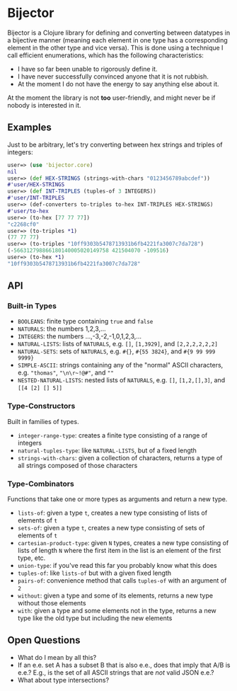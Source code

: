 # Bijector

Bijector is a Clojure library for defining and converting between datatypes
in a bijective manner (meaning each element in one type has a corresponding
element in the other type and vice versa). This is done using a technique
I call efficient enumerations, which has the following characteristics:

* I have so far been unable to rigorously define it.
* I have never successfully convinced anyone that it is not rubbish.
* At the moment I do not have the energy to say anything else about it.

At the moment the library is not __too__ user-friendly, and might never be
if nobody is interested in it.

## Examples

Just to be arbitrary, let's try converting between hex strings and triples of integers:

```clojure
user=> (use 'bijector.core)
nil
user=> (def HEX-STRINGS (strings-with-chars "0123456789abcdef"))
#'user/HEX-STRINGS
user=> (def INT-TRIPLES (tuples-of 3 INTEGERS))
#'user/INT-TRIPLES
user=> (def-converters to-triples to-hex INT-TRIPLES HEX-STRINGS)
#'user/to-hex
user=> (to-hex [77 77 77])
"c2268cf0"
user=> (to-triples *1)
(77 77 77)
user=> (to-triples "10ff9303b5478713931b6fb4221fa3007c7da728")
(-566312798866180140005020149758 421504070 -109516)
user=> (to-hex *1)
"10ff9303b5478713931b6fb4221fa3007c7da728"
```

## API

### Built-in Types

* `BOOLEANS`: finite type containing `true` and `false`
* `NATURALS`: the numbers 1,2,3,...
* `INTEGERS`: the numbers ...,-3,-2,-1,0,1,2,3,...
* `NATURAL-LISTS`: lists of `NATURALS`, e.g. `[]`, `[1,3929]`, and `[2,2,2,2,2,2]`
* `NATURAL-SETS`: sets of `NATURALS`, e.g. `#{}`, `#{55 3824}`, and `#{9 99 999 9999}`
* `SIMPLE-ASCII`: strings containing any of the "normal" ASCII characters, e.g. `"thomas"`, `"\n\r~!@#"`, and `""`
* `NESTED-NATURAL-LISTS`: nested lists of `NATURALS`, e.g. `[]`, `[1,2,[],3]`, and `[[4 [2] [] 5]]`

### Type-Constructors

Built in families of types.

* `integer-range-type`: creates a finite type consisting of a range of integers
* `natural-tuples-type`: like `NATURAL-LISTS`, but of a fixed length
* `strings-with-chars`: given a collection of characters, returns a type of all strings composed of those characters

### Type-Combinators

Functions that take one or more types as arguments and return a new type.

* `lists-of`: given a type `t`, creates a new type consisting of lists of elements of `t`
* `sets-of`: given a type `t`, creates a new type consisting of sets of elements of `t`
* `cartesian-product-type`: given `N` types, creates a new type consisting of lists of length `N`
  where the first item in the list is an element of the first type, etc.
* `union-type`: if you've read this far you probably know what this does
* `tuples-of`: like `lists-of` but with a given fixed length
* `pairs-of`: convenience method that calls `tuples-of` with an argument of `2`
* `without`: given a type and some of its elements, returns a new type without those elements
* `with`: given a type and some elements not in the type, returns a new type like the old type
  but including the new elements

## Open Questions

* What do I mean by all this?
* If an e.e. set A has a subset B that is also e.e., does that
  imply that A/B is e.e.?
  E.g., is the set of all ASCII strings that are _not_ valid JSON
  e.e.?
* What about type intersections?
